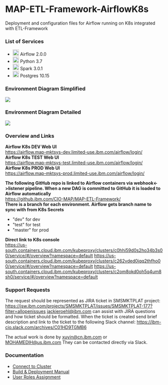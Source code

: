 # MAP-ETL-Framework-AirflowK8s
Deployment and configuration files for Airflow running on K8s integrated with ETL-Framework

### List of Services

 - <img src="https://miro.medium.com/max/1080/1*6jjSw8IqGbsPZp7L_43YyQ.png" height="20"> Airflow 2.0.0
 - <img src="https://i.stack.imgur.com/hRJou.gif" height="20"> Python 3.7
 - <img src="https://upload.wikimedia.org/wikipedia/commons/f/f3/Apache_Spark_logo.svg" height="20"> Spark 3.0.1
 - <img src="https://upload.wikimedia.org/wikipedia/commons/2/29/Postgresql_elephant.svg" height="20"> Postgres 10.15

### Environment Diagram Simplified
<img src="https://github.ibm.com/CIO-MAP/MAP-ETL-Framework-AirflowK8s/blob/master/diagrams/env_diagram_simplified.jpg">

### Environment Diagram Detailed
<img src="https://github.ibm.com/CIO-MAP/MAP-ETL-Framework-AirflowK8s/blob/master/diagrams/env_diagram_detailed.jpg">

### Overview and Links

**Airflow K8s DEV Web UI**\
https://airflow.map-mktsys-dev.limited-use.ibm.com/airflow/login/ \
**Airflow K8s TEST Web UI**\
https://airflow.map-mktsys-test.limited-use.ibm.com/airflow/login/ \
**Airflow K8s PROD Web UI**\
https://airflow.map-mktsys-prod.limited-use.ibm.com/airflow/login/

**The following GitHub repo is linked to Airflow containers via webhook<->listener pipeline. When a new DAG is committed to GitHub it is loaded to Airflow automatically**\
https://github.ibm.com/CIO-MAP/MAP-ETL-Framework/ \
**There is a branch for each environment. Airflow gets branch name to sync with from K8s Secrets**
- "dev" for dev
- "test" for test
- "master" for prod

**Direct link to K8s console**\
https://us-south.containers.cloud.ibm.com/kubeproxy/clusters/c0hhi59d0s2ho34b3s00/service/#/overview?namespace=default
https://us-south.containers.cloud.ibm.com/kubeproxy/clusters/c262vded0jqq2thfho00/service/#/overview?namespace=default
https://us-south.containers.cloud.ibm.com/kubeproxy/clusters/c2om8okd0oh5q4um8sh0/service/#/overview?namespace=default

### Support Requests

The request should be represented as JIRA ticket in SMSMKTPLAT project: https://jsw.ibm.com/projects/SMSMKTPLAT/issues/SMSMKTPLAT-177?filter=allopenissues
jackieroehl@ibm.com can assist with JIRA questions and how ticket should be formatted.
When the ticket is created send brief description and link to the ticket to the following Slack channel: https://ibm-cio.slack.com/archives/C01HD9TGMB6

The actual work is done by xuyin@cn.ibm.com or MOHAMEDIH@us.ibm.com
They can be contacted directly via Slack.

### Documentation
- [Connect to Cluster](https://github.ibm.com/CIO-MAP/MAP-ETL-Framework-AirflowK8s/blob/master/docs/Connect%20to%20Cluster.md)
- [Build & Deployment Manual](https://github.ibm.com/CIO-MAP/MAP-ETL-Framework-AirflowK8s/blob/master/docs/Build%20%26%20Deployment%20Manual.md)
- [User Roles Assignment](https://github.ibm.com/CIO-MAP/MAP-ETL-Framework-AirflowK8s/blob/master/docs/User%20Roles%20Assignment.md)
